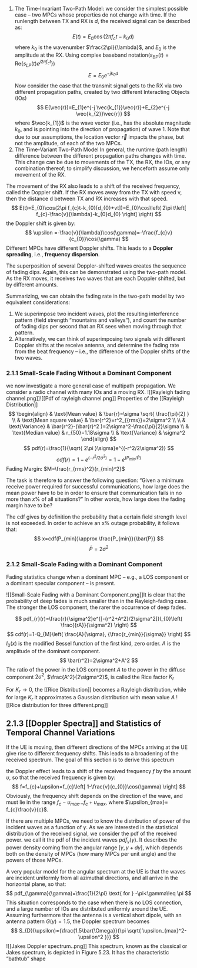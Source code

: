 1. The Time-Invariant Two-Path Model:
we consider the simplest possible case – two MPCs whose properties do not change with time.
If the runlength between TX and RX is $d$, the received signal can be described as:
$$
E(t)=E_{0}\cos(2\pi f_{c}t-k_{0}d)
$$
where $k_{0}$ is the wavenumber $\frac{2\pi}{\lambda}$, and $E_{0}$ is the amplitude at the RX. Using complex baseband notation($s_{BP}(t)=\mathrm{Re}\left\{ s_{LP}(t)e^{j2\pi f_{c}t} \right\}$)
$$
E=E_{0}e^{-jk_{0}d}
$$
Now consider the case that the transmit signal gets to the RX via two different propagation paths, created by two different Interacting Objects (IOs)
$$
E(\vec{r})=E_{1}e^{-j \vec{k_{1}}\vec{r}}+E_{2}e^{-j \vec{k_{2}}\vec{r}}
$$
where $\vec{k_{1}}$ is the wave vector (i.e., has the absolute magnitude $k_{0}$, and is pointing into the direction of propagation) of wave 1. Note that due to our assumptions, the location vector $\vec{r}$ impacts the phase, but not the amplitude, of each of the two MPCs.
2. The Time-Variant Two-Path Model
In general, the runtime (path length) difference between the different propagation paths changes with time. This change can be due to movements of the TX, the RX, the IOs, or any combination thereof; to simplify discussion, we henceforth assume only movement of the RX.

The movement of the RX also leads to a shift of the received frequency, called the Doppler shift. If the RX moves away from the TX with speed v, then the distance d between TX and RX increases with that speed.
$$
E(t)=E_{0}\cos(2\pi f_{c}t-k_{0}[d_{0}+vt])=E_{0}\cos\left( 2\pi t\left[ f_{c}-\frac{v}{\lambda}-k_{0}d_{0} \right] \right)
$$
the Doppler shift is given by:
$$
\upsilon =-\frac{v}{\lambda}\cos(\gamma)=-\frac{f_{c}v}{c_{0}}\cos(\gamma)
$$
Different MPCs have different Doppler shifts. This leads to a **Doppler spreading**, i.e., **frequency dispersion**.

The superposition of several Doppler-shifted waves creates the sequence of fading dips. Again, this can be demonstrated using the two-path model. As the RX moves, it receives two waves that are each Doppler shifted, but by different amounts.

Summarizing, we can obtain the fading rate in the two-path model by two equivalent considerations:
1. We superimpose two incident waves, plot the resulting interference pattern (field strength “mountains and valleys”), and count the number of fading dips per second that an RX sees when moving through that pattern.
2. Alternatively, we can think of superimposing two signals with different Doppler shifts at the receive antenna, and determine the fading rate from the beat frequency – i.e., the difference of the Doppler shifts of the two waves.
### 2.1.1 Small-Scale Fading Without a Dominant Component
we now investigate a more general case of multipath propagation. We consider a radio channel with many IOs and a moving RX.
![[Rayleigh fading channel.png]]![[Pdf of rayleigh channel.png]]
Properties of the [[Rayleigh Distribution]]
$$
\begin{align}
 & \text{Mean value} & \bar{r}=\sigma \sqrt{ \frac{\pi}{2} } \\
 & \text{Mean square value} & \bar{r^2}=r^2_{{rms}}=2\sigma^2 \\ \\
 & \text{Variance} & \bar{r^2}-(\bar{r}^2 )=2\sigma^2-\frac{\pi}{2}\sigma \\
 & \text{Median value} & r_{50}=1.18\sigma \\
 & \text{Variance} & \sigma^2
\end{align}
$$
$$
pdf(r)=\frac{1}{\sqrt{ 2\pi }\sigma}e^{(-r^2/2\sigma^2)}
$$
$$
cdf(r)=1-e^{(-r^2/2\sigma^2)}=1-e^{(P_{min}/\bar{P})}
$$
Fading Margin: $M=\frac{r_{rms}^2}{r_{min}^2}$

The task is therefore to answer the following question: “Given a minimum receive power required for successful communications, how large does the mean power have to be in order to ensure that communication fails in no more than $x\%$ of all situations?” 
In other words, how large does the fading margin have to be?

The cdf gives by definition the probability that a certain field strength level is not exceeded. In order to achieve an x% outage probability, it follows that:
$$
x=cdf(P_{min})\approx \frac{P_{min}}{\bar{P}}
$$
$$
\bar{P}=2\sigma^2
$$
### 2.1.2 Small-Scale Fading with a Dominant Component
Fading statistics change when a dominant MPC – e.g., a LOS component or a dominant specular component – is present.

![[Small-Scale Fading with a Dominant Component.png]]It is clear that the probability of deep fades is much smaller than in the Rayleigh-fading case. The stronger the LOS component, the rarer the occurrence of deep fades.

$$
pdf_{r}(r)=\frac{r}{\sigma^2}e^{[-{r^2+A^2}/2\sigma^2]}I_{0}\left( \frac{{rA}}{\sigma^2} \right)
$$
$$
cdf(r)=1-Q_{M}\left( \frac{A}{\sigma}, {\frac{r_{min}}{\sigma}} \right)
$$
$I_{0}(x)$ is the modified Bessel function of the first kind, zero order. $A$ is the amplitude of the dominant component.
$$
\bar{r^2}=2\sigma^2+A^2
$$
The ratio of the power in the LOS component $A$ to the power in the diffuse component $2\sigma^2$, $\frac{A^2}{2\sigma^2}$, is called the Rice factor $K_{r}$

For $K_{r}\to0$, the [[Rice Distribution]] becomes a Rayleigh distribution, while for large $K_{r}$ it approximates a Gaussian distribution with mean value $A$
![[Rice distribution for three different.png]]

## 2.1.3 [[Doppler Spectra]] and Statistics of Temporal Channel Variations
If the UE is moving, then different directions of the MPCs arriving at the UE give rise to different frequency shifts. This leads to a broadening of the received spectrum. The goal of this section is to derive this spectrum

the Doppler effect leads to a shift of the received frequency $f$ by the amount $\upsilon$, so that the received frequency is given by:
$$
f=f_{c}+\upsilon=f_{c}\left[ 1-\frac{v}{c_{0}}\cos(\gamma) \right]
$$
Obviously, the frequency shift depends on the direction of the wave, and must lie in the range $f_{c} − \upsilon_{max}\dots f_{c} + \upsilon_{max}$, where $\upsilon_{max}= f_{c}\frac{v}{c}$.

If there are multiple MPCs, we need to know the distribution of power of the incident waves as a function of $\gamma$.  As we are interested in the statistical distribution of the received signal, we consider the pdf of the received power.
we call it the pdf of the incident waves $pdf_{\gamma}(\gamma)$.  It describes the power density coming from the angular range $[\gamma,\gamma+d\gamma]$, which depends both on the density of MPCs (how many MPCs per unit angle) and the powers of those MPCs.

A very popular model for the angular spectrum at the UE is that the waves are incident uniformly from all azimuthal directions, and all arrive in the horizontal plane, so that:
$$
pdf_{\gamma}(\gamma)=\frac{1}{2\pi} \text{ for } -\pi<\gamma\leq \pi 
$$
This situation corresponds to the case when there is no LOS connection, and a large number of IOs are distributed uniformly around the UE.
Assuming furthermore that the antenna is a vertical short dipole, with an antenna pattern $G(\gamma) = 1.5$, the Doppler spectrum becomes
$$
S_{D}(\upsilon)={\frac{1.5\bar{\Omega}}{\pi \sqrt{ \upsilon_{max}^2-\upsilon^2 }}}
$$
![[Jakes Doppler spectrum..png]]
This spectrum, known as the classical or Jakes spectrum, is depicted in Figure 5.23. It has the characteristic “bathtub” shape